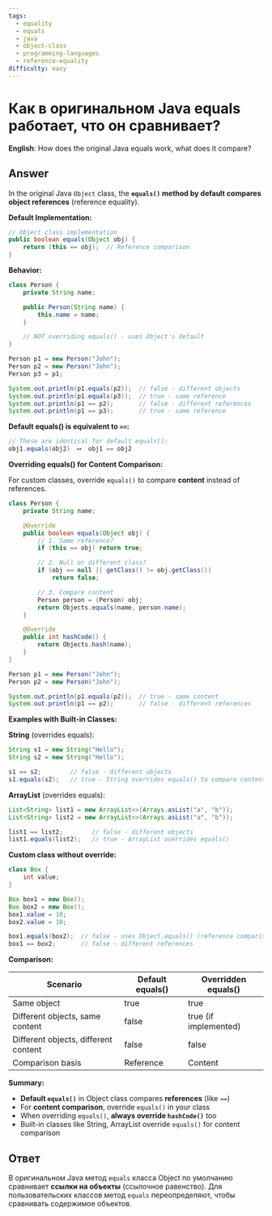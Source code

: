 ```yaml
---
tags:
  - equality
  - equals
  - java
  - object-class
  - programming-languages
  - reference-equality
difficulty: easy
---
```


# Как в оригинальном Java equals работает, что он сравнивает?

**English**: How does the original Java equals work, what does it compare?

## Answer

In the original Java `Object` class, the **`equals()` method by default compares object references** (reference equality).

**Default Implementation:**

```java
// Object class implementation
public boolean equals(Object obj) {
    return (this == obj);  // Reference comparison
}
```

**Behavior:**

```java
class Person {
    private String name;

    public Person(String name) {
        this.name = name;
    }

    // NOT overriding equals() - uses Object's default
}

Person p1 = new Person("John");
Person p2 = new Person("John");
Person p3 = p1;

System.out.println(p1.equals(p2));  // false - different objects
System.out.println(p1.equals(p3));  // true - same reference
System.out.println(p1 == p2);       // false - different references
System.out.println(p1 == p3);       // true - same reference
```

**Default equals() is equivalent to `==`:**

```java
// These are identical for default equals():
obj1.equals(obj2)  ⟷  obj1 == obj2
```

**Overriding equals() for Content Comparison:**

For custom classes, override `equals()` to compare **content** instead of references.

```java
class Person {
    private String name;

    @Override
    public boolean equals(Object obj) {
        // 1. Same reference?
        if (this == obj) return true;

        // 2. Null or different class?
        if (obj == null || getClass() != obj.getClass())
            return false;

        // 3. Compare content
        Person person = (Person) obj;
        return Objects.equals(name, person.name);
    }

    @Override
    public int hashCode() {
        return Objects.hash(name);
    }
}

Person p1 = new Person("John");
Person p2 = new Person("John");

System.out.println(p1.equals(p2));  // true - same content
System.out.println(p1 == p2);       // false - different references
```

**Examples with Built-in Classes:**

**String** (overrides equals):

```java
String s1 = new String("Hello");
String s2 = new String("Hello");

s1 == s2;        // false - different objects
s1.equals(s2);   // true - String overrides equals() to compare content
```

**ArrayList** (overrides equals):

```java
List<String> list1 = new ArrayList<>(Arrays.asList("a", "b"));
List<String> list2 = new ArrayList<>(Arrays.asList("a", "b"));

list1 == list2;        // false - different objects
list1.equals(list2);   // true - ArrayList overrides equals()
```

**Custom class without override:**

```java
class Box {
    int value;
}

Box box1 = new Box();
Box box2 = new Box();
box1.value = 10;
box2.value = 10;

box1.equals(box2);  // false - uses Object.equals() (reference comparison)
box1 == box2;       // false - different references
```

**Comparison:**

| Scenario | Default equals() | Overridden equals() |
|----------|------------------|---------------------|
| Same object | true | true |
| Different objects, same content | false | true (if implemented) |
| Different objects, different content | false | false |
| Comparison basis | Reference | Content |

**Summary:**

- **Default `equals()`** in Object class compares **references** (like `==`)
- For **content comparison**, override `equals()` in your class
- When overriding `equals()`, **always override `hashCode()`** too
- Built-in classes like String, ArrayList override `equals()` for content comparison

## Ответ

В оригинальном Java метод `equals` класса Object по умолчанию сравнивает **ссылки на объекты** (ссылочное равенство). Для пользовательских классов метод `equals` переопределяют, чтобы сравнивать содержимое объектов.

